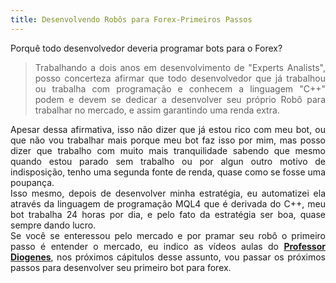 ```yaml
---
title: Desenvolvendo Robôs para Forex-Primeiros Passos
---
```


<p class="lead">Porquê todo desenvolvedor deveria programar bots para o Forex?</p>

> <p style="text-align: justify;"> Trabalhando a dois anos em desenvolvimento de "Experts Analists", posso concerteza afirmar que todo desenvolvedor que já trabalhou ou trabalha com programação e conhecem a linguagem "C++" podem e devem se dedicar a desenvolver seu próprio Robô para trabalhar no mercado, e assim garantindo uma renda extra.</p>

<p style="text-align: justify;">Apesar dessa afirmativa, isso não dizer que já estou rico com meu bot, ou que não vou trabalhar mais porque meu bot faz isso por mim, mas posso dizer que trabalho com muito mais tranquilidade sabendo que mesmo quando estou parado sem trabalho ou por algun outro motivo de indisposição, tenho uma segunda fonte de renda, quase como se fosse uma poupança.<br>
Isso mesmo, depois de desenvolver minha estratégia, eu automatizei ela através da linguagem de programação MQL4 que é derivada do C++, meu bot trabalha 24 horas por dia, e pelo fato da estratégia ser boa, quase sempre dando lucro.<br>
Se você se enteressou pelo mercado e por pramar seu robô o primeiro passo é entender o mercado, eu indico as vídeos aulas do <b><a href="https://www.youtube.com/user/diariofxonline">Professor Diogenes</a></b>, nos próximos cápitulos desse assunto, vou passar os próximos passos para desenvolver seu primeiro bot para forex. 
</p>

